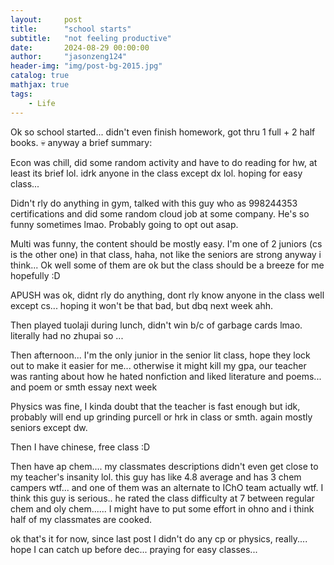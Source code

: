 ```yaml
---
layout:     post
title:      "school starts"
subtitle:   "not feeling productive"
date:       2024-08-29 00:00:00
author:     "jasonzeng124"
header-img: "img/post-bg-2015.jpg"
catalog: true
mathjax: true
tags:
    - Life
---
```


Ok so school started... didn't even finish homework, got thru 1 full + 2 half books. :skull: anyway a brief summary:

Econ was chill, did some random activity and have to do reading for hw, at least its brief lol. idrk anyone in the class except dx lol. hoping for easy class...

Didn't rly do anything in gym, talked with this guy who as 998244353 certifications and did some random cloud job at some company. He's so funny sometimes lmao. Probably going to opt out asap.

Multi was funny, the content should be mostly easy. I'm one of 2 juniors (cs is the other one) in that class, haha, not like the seniors are strong anyway i think... Ok well some of them are ok but the class should be a breeze for me hopefully :D

APUSH was ok, didnt rly do anything, dont rly know anyone in the class well except cs... hoping it won't be that bad, but dbq next week ahh.

Then played tuolaji during lunch, didn't win b/c of garbage cards lmao. literally had no zhupai so ...

Then afternoon... I'm the only junior in the senior lit class, hope they lock out to make it easier for me... otherwise it might kill my gpa, our teacher was ranting about how he hated nonfiction and liked literature and poems... and poem or smth essay next week

Physics was fine, I kinda doubt that the teacher is fast enough but idk, probably will end up grinding purcell or hrk in class or smth. again mostly seniors except dw.

Then I have chinese, free class :D

Then have ap chem.... my classmates descriptions didn't even get close to my teacher's insanity lol. this guy has like 4.8 average and has 3 chem campers wtf... and one of them was an alternate to IChO team actually wtf. I think this guy is serious.. he rated the class difficulty at 7 between regular chem and oly chem...... I might have to put some effort in ohno and i think half of my classmates are cooked.

ok that's it for now, since last post I didn't do any cp or physics, really.... hope I can catch up before dec... praying for easy classes...